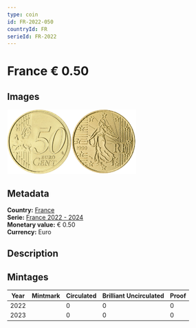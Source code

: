 ```yaml
---
type: coin
id: FR-2022-050
countryId: FR
serieId: FR-2022
---
```


# France € 0.50

## Images

<img src="../../../Images/common-2007-050.png" height="150" alt="Front image"><img src="Images/france-2022-050.png" height="150" alt="Back image">

## Metadata

**Country:** [France](../index.md)\
**Serie:** [France 2022 - 2024](index.md)\
**Monetary value:** € 0.50\
**Currency:** Euro

## Description


## Mintages

| Year | Mintmark | Circulated | Brilliant Uncirculated | Proof |
| ---- | -------- | ---------- | ---------------------- | ----- |
| 2022 |  | 0 | 0 | 0 |
| 2023 |  | 0 | 0 | 0 |
